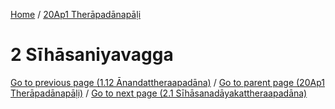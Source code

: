 
[Home](/) / [20Ap1 Therāpadānapāḷi](../20Ap1.md)

# 2 Sīhāsaniyavagga


[Go to previous page (1.12 Ānandattheraapadāna)](1/1.12.md) / [Go to parent page (20Ap1 Therāpadānapāḷi)](0.md) / [Go to next page (2.1 Sīhāsanadāyakattheraapadāna)](2/2.1.md)


